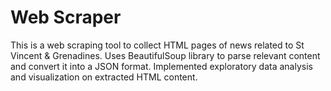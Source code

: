 # Web Scraper
This is a web scraping tool to collect HTML pages of news related to St Vincent & Grenadines. Uses BeautifulSoup library to parse relevant content and convert it into a JSON format. Implemented exploratory data analysis and visualization on extracted HTML content.
